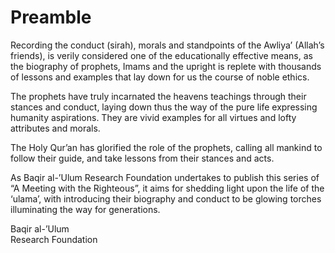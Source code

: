 Preamble
========

Recording the conduct (sirah), morals and standpoints of the Awliya’
(Allah’s friends), is verily considered one of the educationally
effective means, as the biography of prophets, Imams and the upright is
replete with thousands of lessons and examples that lay down for us the
course of noble ethics.

The prophets have truly incarnated the heavens teachings through their
stances and conduct, laying down thus the way of the pure life
expressing humanity aspirations. They are vivid examples for all virtues
and lofty attributes and morals.

The Holy Qur’an has glorified the role of the prophets, calling all
mankind to follow their guide, and take lessons from their stances and
acts.

As Baqir al-’Ulum Research Foundation undertakes to publish this series
of “A Meeting with the Righteous”, it aims for shedding light upon the
life of the ‘ulama’, with introducing their biography and conduct to be
glowing torches illuminating the way for generations.

Baqir al-’Ulum  
 Research Foundation


